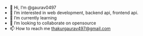 - 👋 Hi, I’m @gaurav0497
- 👀 I’m interested in web development, backend api, frontend api.
- 🌱 I’m currently learning 
- 💞️ I’m looking to collaborate on opensource
- 📫 How to reach me thakurgaurav497@gmail.com

<!---
gaurav0497/gaurav0497 is a ✨ special ✨ repository because its `README.md` (this file) appears on your GitHub profile.
You can click the Preview link to take a look at your changes.
--->
